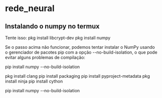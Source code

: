 # rede_neural

## Instalando o numpy no termux
Tente isso:
pkg install libcrypt-dev
pkg install numpy

Se o passo acima não funcionar, podemos tentar instalar o NumPy usando o gerenciador de pacotes pip com a opção --no-build-isolation, o que pode evitar alguns problemas de compilação:

pip install numpy --no-build-isolation

pkg install clang
pip install packaging
pip install pyproject-metadata
pkg install ninja
pip install cython

pip install numpy --no-build-isolation


